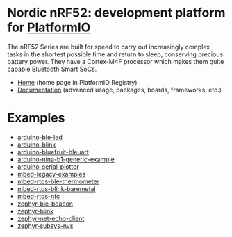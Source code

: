 
# Nordic nRF52: development platform for [PlatformIO](https://platformio.org)

The nRF52 Series are built for speed to carry out increasingly complex tasks in the shortest possible time and return to sleep, conserving precious battery power. They have a Cortex-M4F processor which makes them quite capable Bluetooth Smart SoCs.

* [Home](https://platformio.org/platforms/nordicnrf52) (home page in PlatformIO Registry)
* [Documentation](https://docs.platformio.org/page/platforms/nordicnrf52.html) (advanced usage, packages, boards, frameworks, etc.)

# Examples

* [arduino-ble-led](https://github.com/platformio/platform-nordicnrf52/tree/master/examples/arduino-ble-led)
* [arduino-blink](https://github.com/platformio/platform-nordicnrf52/tree/master/examples/arduino-blink)
* [arduino-bluefruit-bleuart](https://github.com/platformio/platform-nordicnrf52/tree/master/examples/arduino-bluefruit-bleuart)
* [arduino-nina-b1-generic-example](https://github.com/platformio/platform-nordicnrf52/tree/master/examples/arduino-nina-b1-generic-example)
* [arduino-serial-plotter](https://github.com/platformio/platform-nordicnrf52/tree/master/examples/arduino-serial-plotter)
* [mbed-legacy-examples](https://github.com/platformio/platform-nordicnrf52/tree/master/examples/mbed-legacy-examples)
* [mbed-rtos-ble-thermometer](https://github.com/platformio/platform-nordicnrf52/tree/master/examples/mbed-rtos-ble-thermometer)
* [mbed-rtos-blink-baremetal](https://github.com/platformio/platform-nordicnrf52/tree/master/examples/mbed-rtos-blink-baremetal)
* [mbed-rtos-nfc](https://github.com/platformio/platform-nordicnrf52/tree/master/examples/mbed-rtos-nfc)
* [zephyr-ble-beacon](https://github.com/platformio/platform-nordicnrf52/tree/master/examples/zephyr-ble-beacon)
* [zephyr-blink](https://github.com/platformio/platform-nordicnrf52/tree/master/examples/zephyr-blink)
* [zephyr-net-echo-client](https://github.com/platformio/platform-nordicnrf52/tree/master/examples/zephyr-net-echo-client)
* [zephyr-subsys-nvs](https://github.com/platformio/platform-nordicnrf52/tree/master/examples/zephyr-subsys-nvs)
